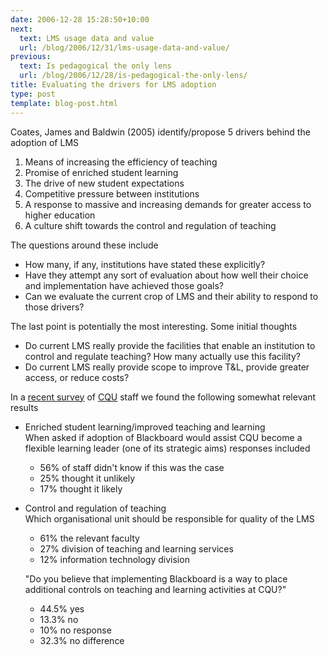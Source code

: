 ```yaml
---
date: 2006-12-28 15:28:50+10:00
next:
  text: LMS usage data and value
  url: /blog/2006/12/31/lms-usage-data-and-value/
previous:
  text: Is pedagogical the only lens
  url: /blog/2006/12/28/is-pedagogical-the-only-lens/
title: Evaluating the drivers for LMS adoption
type: post
template: blog-post.html
---
```

Coates, James and Baldwin (2005) identify/propose 5 drivers behind the adoption of LMS

1. Means of increasing the efficiency of teaching
2. Promise of enriched student learning
3. The drive of new student expectations
4. Competitive pressure between institutions
5. A response to massive and increasing demands for greater access to higher education
6. A culture shift towards the control and regulation of teaching

The questions around these include

- How many, if any, institutions have stated these explicitly?
- Have they attempt any sort of evaluation about how well their choice and implementation have achieved those goals?
- Can we evaluate the current crop of LMS and their ability to respond to those drivers?

The last point is potentially the most interesting. Some initial thoughts

- Do current LMS really provide the facilities that enable an institution to control and regulate teaching? How many actually use this facility?
- Do current LMS really provide scope to improve T&L, provide greater access, or reduce costs?

In a [recent survey](http://www.irrodl.org/index.php/irrodl/article/view/219/302) of [CQU](http://www.cqu.edu.au/) staff we found the following somewhat relevant results

- Enriched student learning/improved teaching and learning  
    When asked if adoption of Blackboard would assist CQU become a flexible learning leader (one of its strategic aims) responses included
    - 56% of staff didn't know if this was the case
    - 25% thought it unlikely
    - 17% thought it likely
- Control and regulation of teaching  
    Which organisational unit should be responsible for quality of the LMS
    
    - 61% the relevant faculty
    - 27% division of teaching and learning services
    - 12% information technology division
    
    "Do you believe that implementing Blackboard is a way to place additional controls on teaching and learning activities at CQU?"
    - 44.5% yes
    - 13.3% no
    - 10% no response
    - 32.3% no difference